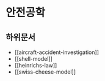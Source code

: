 # 안전공학

## 하위문서

- [[aircraft-accident-investigation]]
- [[shell-model]]
- [[heinrichs-law]]
- [[swiss-cheese-model]]
